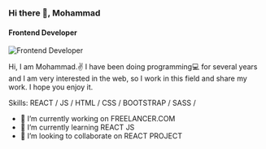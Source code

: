### Hi there 👋, Mohammad
#### Frontend Developer
![Frontend Developer](https://media-exp2.licdn.com/dms/image/C4E03AQH5wImVvZi_Dg/profile-displayphoto-shrink_100_100/0/1643132299820?e=1660176000&v=beta&t=sZbkB-yVpdNOb45YGbBtKhOd-Pi2ke2frOqe7LXNC2A)

Hi, I am Mohammad.✌ I have been doing programming💻 for several years and I am very interested in the web, so I work in this field and share my work. I hope you enjoy it.

Skills:  REACT / JS / HTML / CSS / BOOTSTRAP / SASS / 

- 🔭 I’m currently working on FREELANCER.COM 
- 🌱 I’m currently learning REACT JS 
- 👯 I’m looking to collaborate on REACT PROJECT 

